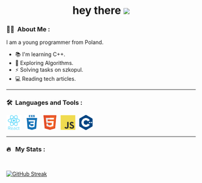 

<h1 align="center">hey there <img src="https://media.giphy.com/media/hvRJCLFzcasrR4ia7z/giphy.gif" width="40"></h1>

### :man_technologist: &nbsp;About Me :

I am a young programmer from Poland.

- 📚 I'm learning C++.
- 🔭 Exploring Algorithms.
- ⚡  Solving tasks on szkopul.
- 💻 Reading tech articles.
---

### 🛠 &nbsp;Languages and Tools :

<p>
<img src="https://github.com/devicons/devicon/blob/master/icons/react/react-original-wordmark.svg" title="React" alt="React" width="40" height="40"/>&nbsp;
<img src="https://github.com/devicons/devicon/blob/master/icons/css3/css3-plain-wordmark.svg"  title="CSS3" alt="CSS" width="40" height="40"/>&nbsp;
<img src="https://github.com/devicons/devicon/blob/master/icons/html5/html5-original.svg" title="HTML5" alt="HTML" width="40" height="40"/>&nbsp;
<img src="https://github.com/devicons/devicon/blob/master/icons/javascript/javascript-original.svg" title="JavaScript" alt="JavaScript" width="40" height="40"/>&nbsp;
<img src="https://github.com/devicons/devicon/blob/master/icons/cplusplus/cplusplus-plain.svg" title="C++" alt="C++" width="40" height="40"/>&nbsp;
</p>

---

### 🔥 &nbsp; My Stats :
<p ><img src="https://komarev.com/ghpvc/?username=ijustcodeincpp&style=flat-square&color=blue" alt=""></p>

[![GitHub Streak](https://streak-stats.demolab.com?user=ijustcodeincpp&theme=transparent&date_format=M%20j%5B%2C%20Y%5D)](https://git.io/streak-stats)



